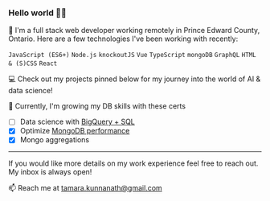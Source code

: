 ### Hello world 👋🏻

🔭 I'm a full stack web developer working remotely in Prince Edward County, Ontario. Here are a few technologies I've been working with recently:

`JavaScript (ES6+)` `Node.js` `knockoutJS` `Vue` `TypeScript` `mongoDB` `GraphQL` `HTML & (S)CSS` `React`

:computer: Check out my projects pinned below for my journey into the world of AI & data science!

🌱 Currently, I'm growing my DB skills with these certs

- [ ] Data science with [BigQuery + SQL](https://www.udemy.com/course/applied-sql-for-data-analytics-data-science-with-bigquery/)
- [x] Optimize [MongoDB performance](https://university.mongodb.com/courses/M201/about)
- [x] Mongo aggregations

---

If you would like more details on my work experience feel free to reach out. My inbox is always open!

📫 Reach me at tamara.kunnanath@gmail.com
